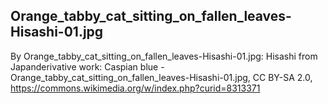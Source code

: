 ## Orange_tabby_cat_sitting_on_fallen_leaves-Hisashi-01.jpg

By Orange_tabby_cat_sitting_on_fallen_leaves-Hisashi-01.jpg: Hisashi from Japanderivative work: Caspian blue - Orange_tabby_cat_sitting_on_fallen_leaves-Hisashi-01.jpg, CC BY-SA 2.0, https://commons.wikimedia.org/w/index.php?curid=8313371
